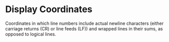 # Display Coordinates

Coordinates in which line numbers include actual newline characters (either carriage returns
(CR)
or line feeds (LF)) and wrapped lines in their sums, as opposed to logical lines.